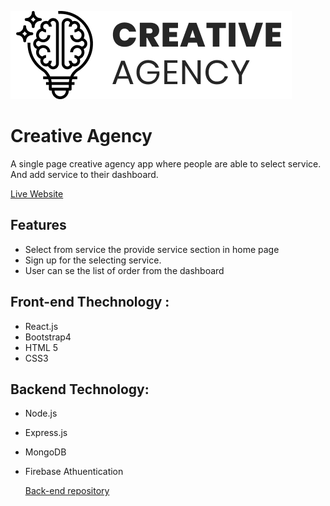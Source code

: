 
![alt text](src/images/logos/logo.png)


# Creative Agency
A single page creative agency app where people are able to select service. And add service to their dashboard.


[Live Website](https://create-agency-f5381.firebaseapp.com/) 

## Features
- Select from service the provide service section in home page
- Sign up for the selecting service.
- User can se the list of order from the dashboard

## Front-end Thechnology :
- React.js
- Bootstrap4
- HTML 5
- CSS3
## Backend Technology:
- Node.js
- Express.js
- MongoDB
- Firebase Athuentication
  
  [Back-end repository](https://github.com/iqbal-dev/service-agency-server) 

